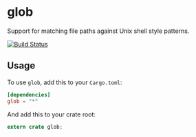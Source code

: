 glob
====

Support for matching file paths against Unix shell style patterns.

[![Build Status](https://travis-ci.org/rust-lang/glob.svg?branch=master)](https://travis-ci.org/rust-lang/glob)

## Usage

To use `glob`, add this to your `Cargo.toml`:

```toml
[dependencies]
glob = "*"
```

And add this to your crate root:

```rust
extern crate glob;
```

